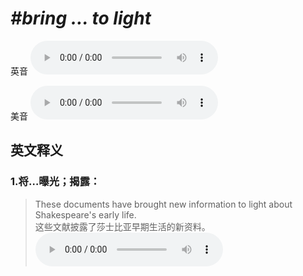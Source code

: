 # ***\#bring … to light*** 
英音
<audio src="./media/bring … to light1_AAC.aac" controls="controls"></audio>

美音
<audio src="./media/bring … to light2_AAC.aac" controls="controls"></audio>



  

英文释义
---
### 1.**将…曝光；揭露：**  

 > These documents have brought new information to light about Shakespeare's early life.  
 > 这些文献披露了莎士比亚早期生活的新资料。    
<audio src="./media/light-1.aac" controls="controls"></audio>


